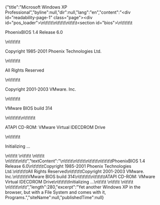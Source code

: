 {"title":"Microsoft Windows XP Professional","byline":null,"dir":null,"lang":"en","content":"<div id=\"readability-page-1\" class=\"page\"><div id=\"pos_loader\">\n\t\t\t<!-- Bootup by Kyle Stephens -->\n\t\t\t<!-- https://codepen.io/kylestephens/pen/zYOgLrr -->\n\t\t\t<section id=\"bios\">\n\t\t\t\t<p>PhoenixBIOS 1.4 Release 6.0</p>\n\t\t\t\t<p>Copyright 1985-2001 Phoenix Technologies Ltd.</p>\n\t\t\t\t<p>All Rights Reserved</p>\n\t\t\t\t<p>Copyright 2001-2003 VMware. Inc.</p>\n\t\t\t\t<p>VMware BIOS build 314</p>\n\t\t\t\t\n\t\t\t\t<p>ATAPI CD-ROM: VMware Virtual IDECDROM Drive</p>\n\t\t\t\t<p>Initializing <span>...</span></p>\n\t\t\t  \n\t\t\t  </section>\n\t\t\t  \n\t\t\t\n\t\t</div></div>","textContent":"\n\t\t\t\n\t\t\t\n\t\t\t\n\t\t\t\tPhoenixBIOS 1.4 Release 6.0\n\t\t\t\tCopyright 1985-2001 Phoenix Technologies Ltd.\n\t\t\t\tAll Rights Reserved\n\t\t\t\tCopyright 2001-2003 VMware. Inc.\n\t\t\t\tVMware BIOS build 314\n\t\t\t\t\n\t\t\t\tATAPI CD-ROM: VMware Virtual IDECDROM Drive\n\t\t\t\tInitializing ...\n\t\t\t  \n\t\t\t  \n\t\t\t  \n\t\t\t\n\t\t","length":280,"excerpt":"Yet another Windows XP in the browser, but with a File System and comes with it, Programs.","siteName":null,"publishedTime":null}